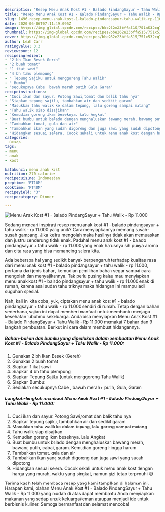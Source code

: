 ```yaml
---
description: "Resep Menu Anak Kost #1 - Balado PindangSayur + Tahu Walik - Rp 11.000 yang Lezat"
title: "Resep Menu Anak Kost #1 - Balado PindangSayur + Tahu Walik - Rp 11.000 yang Lezat"
slug: 1496-resep-menu-anak-kost-1-balado-pindangsayur-tahu-walik-rp-11000-yang-lezat
date: 2020-06-06T07:11:49.095Z
image: https://img-global.cpcdn.com/recipes/bbe262e23bffa515/751x532cq70/menu-anak-kost-1-balado-pindangsayur-tahu-walik-rp-11000-foto-resep-utama.jpg
thumbnail: https://img-global.cpcdn.com/recipes/bbe262e23bffa515/751x532cq70/menu-anak-kost-1-balado-pindangsayur-tahu-walik-rp-11000-foto-resep-utama.jpg
cover: https://img-global.cpcdn.com/recipes/bbe262e23bffa515/751x532cq70/menu-anak-kost-1-balado-pindangsayur-tahu-walik-rp-11000-foto-resep-utama.jpg
author: Leah Carr
ratingvalue: 3.3
reviewcount: 12
recipeingredient:
- "2 bh Ikan Besek Gereh"
- "2 buah tomat"
- "1 ikat sawi"
- "4 bh tahu plempung"
- " Tepung Sajiku untuk menggoreng Tahu Walik"
- " Bumbu"
- "secukupnya Cabe  bawah merah putih Gula Garam"
recipeinstructions:
- "Cuci ikan dan sayur. Potong Sawi,tomat dan balik tahu nya"
- "Siapkan tepung sajiku, tambahkan air dan sedikit garam"
- "Masukkan tahu walik ke dalam tepung, lalu goreng sampai matang"
- "Tahu walik siap disajikan"
- "Kemudian goreng ikan beseknya. Lalu Angkat"
- "Buat bumbu untuk balado dengan menghaluskan bawang merah, bawang putih, cabai, garam. Kemudian goreng hingga harum"
- "Tambahkan tomat, gula dan air"
- "Tambahkan ikan yang sudah digoreng dan juga sawi yang sudah dipotong"
- "Hidangkan sesuai selera. Cocok sekali untuk menu anak kost dengan harga yang murah, waktu yang singkat, namun gizi tetap terpenuhi 😅"
categories:
- Resep
tags:
- menu
- anak
- kost

katakunci: menu anak kost 
nutrition: 270 calories
recipecuisine: Indonesian
preptime: "PT10M"
cooktime: "PT40M"
recipeyield: "3"
recipecategory: Dinner

---
```



![Menu Anak Kost #1 - Balado PindangSayur + Tahu Walik - Rp 11.000](https://img-global.cpcdn.com/recipes/bbe262e23bffa515/751x532cq70/menu-anak-kost-1-balado-pindangsayur-tahu-walik-rp-11000-foto-resep-utama.jpg)

Sedang mencari inspirasi resep menu anak kost #1 - balado pindangsayur + tahu walik - rp 11.000 yang unik? Cara menyiapkannya memang susah-susah gampang. Jika keliru mengolah maka hasilnya tidak akan memuaskan dan justru cenderung tidak enak. Padahal menu anak kost #1 - balado pindangsayur + tahu walik - rp 11.000 yang enak harusnya sih punya aroma dan cita rasa yang bisa memancing selera kita.



Ada beberapa hal yang sedikit banyak berpengaruh terhadap kualitas rasa dari menu anak kost #1 - balado pindangsayur + tahu walik - rp 11.000, pertama dari jenis bahan, kemudian pemilihan bahan segar sampai cara mengolah dan menyajikannya. Tak perlu pusing kalau mau menyiapkan menu anak kost #1 - balado pindangsayur + tahu walik - rp 11.000 enak di rumah, karena asal sudah tahu triknya maka hidangan ini mampu jadi suguhan spesial.


Nah, kali ini kita coba, yuk, ciptakan menu anak kost #1 - balado pindangsayur + tahu walik - rp 11.000 sendiri di rumah. Tetap dengan bahan sederhana, sajian ini dapat memberi manfaat untuk membantu menjaga kesehatan tubuhmu sekeluarga. Anda bisa menyiapkan Menu Anak Kost #1 - Balado PindangSayur + Tahu Walik - Rp 11.000 memakai 7 bahan dan 9 langkah pembuatan. Berikut ini cara dalam membuat hidangannya.

<!--inarticleads1-->

##### Bahan-bahan dan bumbu yang diperlukan dalam pembuatan Menu Anak Kost #1 - Balado PindangSayur + Tahu Walik - Rp 11.000:

1. Gunakan 2 bh Ikan Besek (Gereh)
1. Gunakan 2 buah tomat
1. Siapkan 1 ikat sawi
1. Siapkan 4 bh tahu plempung
1. Siapkan  Tepung Sajiku (untuk menggoreng Tahu Walik)
1. Siapkan  Bumbu:
1. Sediakan secukupnya Cabe , bawah merah+ putih, Gula, Garam




<!--inarticleads2-->

##### Langkah-langkah membuat Menu Anak Kost #1 - Balado PindangSayur + Tahu Walik - Rp 11.000:

1. Cuci ikan dan sayur. Potong Sawi,tomat dan balik tahu nya
1. Siapkan tepung sajiku, tambahkan air dan sedikit garam
1. Masukkan tahu walik ke dalam tepung, lalu goreng sampai matang
1. Tahu walik siap disajikan
1. Kemudian goreng ikan beseknya. Lalu Angkat
1. Buat bumbu untuk balado dengan menghaluskan bawang merah, bawang putih, cabai, garam. Kemudian goreng hingga harum
1. Tambahkan tomat, gula dan air
1. Tambahkan ikan yang sudah digoreng dan juga sawi yang sudah dipotong
1. Hidangkan sesuai selera. Cocok sekali untuk menu anak kost dengan harga yang murah, waktu yang singkat, namun gizi tetap terpenuhi 😅




Terima kasih telah membaca resep yang kami tampilkan di halaman ini. Harapan kami, olahan Menu Anak Kost #1 - Balado PindangSayur + Tahu Walik - Rp 11.000 yang mudah di atas dapat membantu Anda menyiapkan makanan yang sedap untuk keluarga/teman ataupun menjadi ide untuk berbisnis kuliner. Semoga bermanfaat dan selamat mencoba!
